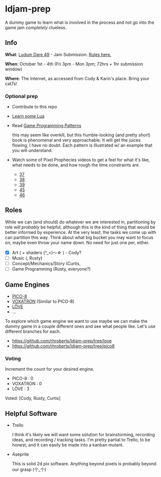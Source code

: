 # ldjam-prep

A dummy game to learn what is involved in the process and not go into the game jam *completely* clueless.

## Info

**What**: [Ludum Dare 49](https://ldjam.com/) - Jam Submission. [Rules here.](https://ldjam.com/events/ludum-dare/rules)

**When**: October 1st - 4th (Fri 3pm - Mon 3pm; 72hrs + 1hr submission window) 

**Where**: The Internet, as accessed from Cody & Karin's place. Bring your cat7s!

### Optional prep
  - Contribute to this repo
  - [Learn some Lua](https://www.lua.org/start.html)
  - Read [Game Programming Patterns](https://gameprogrammingpatterns.com/contents.html)
    
    this may seem like overkill, but this humble-looking (and pretty short) book is phenomenal and very approachable. It will get the juices flowing, I have no doubt. Each pattern is illustrated w/ an example that you will understand.

  - Watch some of Pixel Prophecies videos to get a feel for what it's like, what needs to be done, and how rough the time constraints are.
    - [37](https://www.youtube.com/watch?v=51Koukxcloc)
    - [38](https://www.youtube.com/watch?v=fWWBb_Lzc9g)
    - [39](https://www.youtube.com/watch?v=8uMQXdjRvls)
    - [45](https://www.youtube.com/watch?v=UO9BARNj8cQ)
    - [46](https://www.youtube.com/watch?v=jmIqZzYLZz8&t=1468s)

## Roles

While we can (and should) do whatever we are interested in, partitioning by role will _probably_ be helpful, although this is the kind of thing that would be better informed by experience. At the very least, the tasks we come up with can partition this way. Think about what big bucket you may want to focus on, maybe even throw your name down. No need for just one per, either.

- [x] Art (  + shaders (^_<)〜☆  ) - Cody?
- [ ] Music (, Rusty)
- [ ] Concept/Mechanics/Story (Curtis, 
- [ ] Game Programming (Rusty, everyone?)

## Game Engines
  - [PICO-8](https://www.lexaloffle.com/pico-8.php)
  - [VOXATRON](https://www.lexaloffle.com/voxatron.php) (Similar to PICO-8)
  - [LÖVE](https://love2d.org/)
  - ...

To explore which game engine we want to use maybe we can make the dummy game in a
couple different ones and see what people like. Let's use different branches for each.

 - https://github.com/rhroberts/ldjam-prep/tree/love
 - https://github.com/rhroberts/ldjam-prep/tree/pico8

### Voting

Increment the count for your desired engine.

  - PICO-8   : 0
  - VOXATRON : 0
  - LÖVE     : 3

  Voted: [Cody, Rusty, Curtis]

## Helpful Software

- Trello 
  
  I think it's likely we will want some solution for brainstorming, recording ideas, and recording / tracking tasks. I'm pretty partial to Trello, to be honest, and it can easily be made into a kanban mutant.

- Aseprite

  This is solid 2d pix software. Anything beyond pixels is probably beyond our grasp (个_个)

